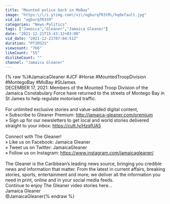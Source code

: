 ```yaml
---
title: "Mounted police back in MoBay"
image: "https:\/\/i.ytimg.com\/vi\/ogburqfR3tM\/hqdefault.jpg"
vid_id: "ogburqfR3tM"
categories: "News-Politics"
tags: ["Jamaica","Gleaner","Jamaica Gleaner"]
date: "2021-12-21T15:43:32+03:00"
vid_date: "2021-12-21T07:04:51Z"
duration: "PT1M32S"
viewcount: "766"
likeCount: "55"
dislikeCount: ""
channel: "Jamaica Gleaner"
---
```

{% raw %}#JamaicaGleaner #JCF #Horse #MountedTroopDivision #MontegoBay #MoBay #StJames<br />DECEMBER 17, 2021: Members of the Mounted Troop Division of the Jamaica Constabulary Force have returned to the streets of Montego Bay in St James to help regulate motorised traffic.<br /><br />For unlimited exclusive stories and value-added digital content,<br />» Subscribe to Gleaner Premium: <a rel="nofollow" target="blank" href="http://jamaica-gleaner.com/premium">http://jamaica-gleaner.com/premium</a><br />» Sign up for our newsletters to get local and world stories delivered straight to your inbox: <a rel="nofollow" target="blank" href="https://cutt.ly/HzqfUA5">https://cutt.ly/HzqfUA5</a><br /><br />Connect with The Gleaner!<br />» Like us on Facebook: Jamaica Gleaner<br />» Tweet us on Twitter: JamaicaGleaner<br />» Follow us on Instagram: <a rel="nofollow" target="blank" href="https://www.instagram.com/jamaicagleaner/">https://www.instagram.com/jamaicagleaner/</a><br /><br />The Gleaner is the Caribbean’s leading news source, bringing you credible news and information that matter. From the latest in current affairs, breaking stories, sports, entertainment and more; we deliver all the information you need in print, online and in your social media feeds.<br />Continue to enjoy The Gleaner video stories here...<br />Jamaica Gleaner<br />@JamaicaGleaner{% endraw %}
